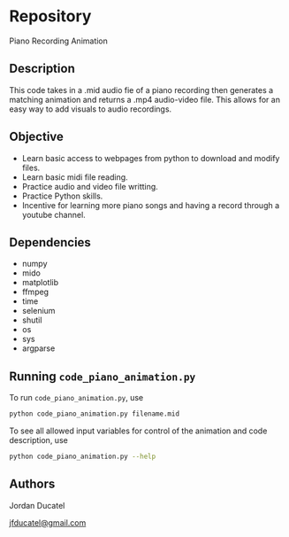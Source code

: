 # Repository
Piano Recording Animation

## Description

This code takes in a .mid audio fie of a piano recording then generates a matching animation and returns a .mp4 audio-video file. This allows for an easy way to add visuals to audio recordings.

## Objective
* Learn basic access to webpages from python to download and modify files.
* Learn basic midi file reading.
* Practice audio and video file writting.
* Practice Python skills.
* Incentive for learning more piano songs and having a record through a youtube channel.

## Dependencies
* numpy
* mido
* matplotlib
* ffmpeg
* time
* selenium
* shutil
* os
* sys
* argparse

## Running `code_piano_animation.py`

To run `code_piano_animation.py`, use

```sh
python code_piano_animation.py filename.mid
```

To see all allowed input variables for control of the animation and code description, use

```sh
python code_piano_animation.py --help
```

## Authors
Jordan Ducatel

jfducatel@gmail.com
